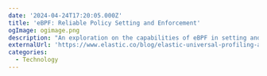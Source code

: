 ```yaml
---
date: '2024-04-24T17:20:05.000Z'
title: 'eBPF: Reliable Policy Setting and Enforcement'
ogImage: ogimage.png
description: "An exploration on the capabilities of eBPF in setting and enforcing reliable policies across various layers of the software stack. This piece discusses how eBPF enhances security, monitoring, and also argues that eBPF's utility extends beyond just Linux environments, highlighting its adaptability and impact on a broader range of operating systems"
externalUrl: 'https://www.elastic.co/blog/elastic-universal-profiling-agent-open-source'
categories:
  - Technology
---
```

